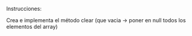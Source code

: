 Instrucciones:

Crea e implementa el método clear (que vacia -> poner en null todos los elementos del array)
